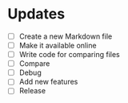 # Updates
- [ ] Create a new Markdown file
- [ ] Make it available online
- [ ] Write code for comparing files
- [ ] Compare
- [ ] Debug
- [ ] Add new features
- [ ] Release
